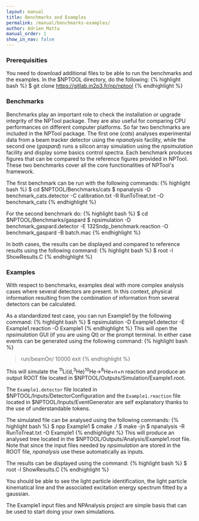 ```yaml
---
layout: manual 
title: Benchmarks and Examples 
permalink: /manual/benchmarks-examples/
author: Adrien Matta
manual_order: 1 
show_in_nav: false
---
```

### Prerequisities
You need to download additional files to be able to run the benchmarks and
the examples. In the $NPTOOL directory, do the following:
{% highlight bash %}
$ git clone https://gitlab.in2p3.fr/np/nptool
{% endhighlight %}

### Benchmarks
Benchmarks play an important role to check the installation or upgrade integrity
of the NPTool package. They are also useful for comparing CPU performances on
different computer platforms. So far two benchmarks are included in the NPTool
package. The first one (_cats_) analyses experimental data from a beam tracker
detector using the _npanalysis_ facility, while the second one (_gaspard_) runs
a silicon array simulation using the _npsimulation_ facility and display some
basics control spectra. Each benchmark produces figures that can be compared to
the reference figures provided in NPTool. These two benchmarks cover all the core
functionalities of NPTool's framework.

The first benchmark can be run with the following commands:
{% highlight bash %}
$ cd $NPTOOL/Benchmarks/cats
$ npanalysis -D benchmark_cats.detector -C calibration.txt -R RunToTreat.txt -O benchmark_cats
{% endhighlight %}

For the second benchmark do:
{% highlight bash %}
$ cd $NPTOOL/Benchmarks/gaspard
$ npsimulation -D benchmark_gaspard.detector -E 132Sndp_benchmark.reaction -O benchmark_gaspard -B batch.mac
{% endhighlight %}

In both cases, the results can be displayed and compared to reference results
using the following command:
{% highlight bash %}
$ root -l ShowResults.C
{% endhighlight %}

### Examples
With respect to benchmarks, examples deal with more complex analysis cases
where several detectors are present. In this context, physical information
resulting from the combination of information from several detectors can be
calculated.

As a standardized test case, you can run Example1 by the following command:
{% highlight bash %}
$ npsimulation -D Example1.detector -E Example1.reaction -O Example1
{% endhighlight %}
This will open the _npsimulation_ GUI (if you are using Qt) or the prompt
terminal. In either case events can be generated using the following
command:
{% highlight bash %}
> run/beamOn/ 10000
> exit
{% endhighlight %}

This will simulate the <sup>11</sup>Li(d,<sup>3</sup>He)<sup>10</sup>He-><sup>8</sup>He+n+n
reaction and produce an output ROOT file located in $NPTOOL/Outputs/Simulation/Example1.root.

The `Example1.detector` file located in $NPTOOL/Inputs/DetectorConfiguration
and the `Example1.reaction` file located in $NPTOOL/Inputs/EventGenerator are
self explanatory thanks to the use of understandable tokens.

The simulated file can be analysed using the following commands:
{% highlight bash %}
$ npp Example1
$ cmake ./
$ make -jn
$ npanalysis -R RunToTreat.txt -O Example1
{% endhighlight %}
This will produce an analysed tree located in the $NPTOOL/Outputs/Analysis/Example1.root file.
Note that since the input files needed by _npsimulation_ are stored in the
ROOT file, _npanalysis_ use these automatically as inputs.

The results can be displayed using the command:
{% highlight bash %}
$ root -l ShowResults.C
{% endhighlight %}

You should be able to see the light particle identification, the light particle kinematical line and the associated excitation energy spectrum fitted by a gaussian.

The Example1 input files and NPAnalysis project are simple basis that can be used to start doing your own simulations.

